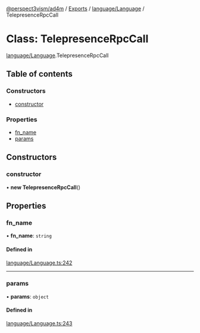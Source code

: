 [@perspect3vism/ad4m](../README.md) / [Exports](../modules.md) / [language/Language](../modules/language_Language.md) / TelepresenceRpcCall

# Class: TelepresenceRpcCall

[language/Language](../modules/language_Language.md).TelepresenceRpcCall

## Table of contents

### Constructors

- [constructor](language_Language.TelepresenceRpcCall.md#constructor)

### Properties

- [fn\_name](language_Language.TelepresenceRpcCall.md#fn_name)
- [params](language_Language.TelepresenceRpcCall.md#params)

## Constructors

### constructor

• **new TelepresenceRpcCall**()

## Properties

### fn\_name

• **fn\_name**: `string`

#### Defined in

[language/Language.ts:242](https://github.com/perspect3vism/ad4m-executor/blob/5a19b63d/core/src/language/Language.ts#L242)

___

### params

• **params**: `object`

#### Defined in

[language/Language.ts:243](https://github.com/perspect3vism/ad4m-executor/blob/5a19b63d/core/src/language/Language.ts#L243)
